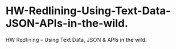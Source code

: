 # HW-Redlining-Using-Text-Data-JSON-APIs-in-the-wild.
HW Redlining – Using Text Data, JSON &amp; APIs in the wild.
